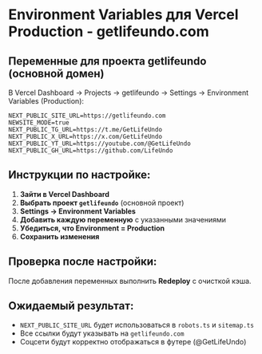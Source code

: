 # Environment Variables для Vercel Production - getlifeundo.com

## Переменные для проекта getlifeundo (основной домен)

В Vercel Dashboard → Projects → getlifeundo → Settings → Environment Variables (Production):

```
NEXT_PUBLIC_SITE_URL=https://getlifeundo.com
NEWSITE_MODE=true
NEXT_PUBLIC_TG_URL=https://t.me/GetLifeUndo
NEXT_PUBLIC_X_URL=https://x.com/GetLifeUndo
NEXT_PUBLIC_YT_URL=https://youtube.com/@GetLifeUndo
NEXT_PUBLIC_GH_URL=https://github.com/LifeUndo
```

## Инструкции по настройке:

1. **Зайти в Vercel Dashboard**
2. **Выбрать проект `getlifeundo`** (основной проект)
3. **Settings → Environment Variables**
4. **Добавить каждую переменную** с указанными значениями
5. **Убедиться, что Environment = Production**
6. **Сохранить изменения**

## Проверка после настройки:

После добавления переменных выполнить **Redeploy** с очисткой кэша.

## Ожидаемый результат:

- `NEXT_PUBLIC_SITE_URL` будет использоваться в `robots.ts` и `sitemap.ts`
- Все ссылки будут указывать на `getlifeundo.com`
- Соцсети будут корректно отображаться в футере (@GetLifeUndo)

